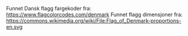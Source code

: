 Funnet Dansk flagg fargekoder fra: https://www.flagcolorcodes.com/denmark
Funnet flagg dimensjoner fra: https://commons.wikimedia.org/wiki/File:Flag_of_Denmark-proportions-en.svg
